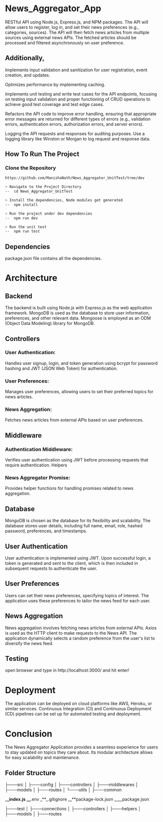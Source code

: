 # News_Aggregator_App

RESTful API using Node.js, Express.js, and NPM packages. The API will allow users to register, log in, and set their news preferences (e.g., categories, sources). The API will then fetch news articles from multiple sources using external news APIs. The fetched articles should be processed and filtered asynchronously on user preference.

## Additionally,

Implements input validation and sanitization for user registration, event creation, and updates.

Optimizes performance by implementing caching.

Implements unit testing and write test cases for the API endpoints, focusing on testing input validation and proper functioning of CRUD operations to achieve good test coverage and test edge cases.

Refactors the API code to improve error handling, ensuring that appropriate error messages are returned for different types of errors (e.g., validation errors, authentication errors, authorization errors, and server errors).

Logging the API requests and responses for auditing purposes. Use a logging library like Winston or Morgan to log request and response data.

## How To Run The Project

### Clone the Repository

```bash
https://github.com/ManishaNath/News_Aggregator_UnitTest/tree/dev

> Navigate to the Project Directory
--  cd News_Aggregator_UnitTest

> Install the dependencies, Node modules get generated
--  npm install

> Run the project under dev dependencies
--  npm run dev

> Run the unit test
--  npm run test
```

## Dependencies

package.json file contains all the dependencies.

# Architecture

## Backend

The backend is built using Node.js with Express.js as the web application framework. MongoDB is used as the database to store user information, preferences, and other relevant data. Mongoose is employed as an ODM (Object Data Modeling) library for MongoDB.

## Controllers

### User Authentication:

Handles user signup, login, and token generation using bcrypt for password hashing and JWT (JSON Web Token) for authentication.

### User Preferences:

Manages user preferences, allowing users to set their preferred topics for news articles.

### News Aggregation:

Fetches news articles from external APIs based on user preferences.

## Middleware

### Authentication Middleware:

Verifies user authentication using JWT before processing requests that require authentication.
Helpers

### News Aggregator Promise:

Provides helper functions for handling promises related to news aggregation.

## Database

MongoDB is chosen as the database for its flexibility and scalability. The database stores user details, including full name, email, role, hashed password, preferences, and timestamps.

## User Authentication

User authentication is implemented using JWT. Upon successful login, a token is generated and sent to the client, which is then included in subsequent requests to authenticate the user.

## User Preferences

Users can set their news preferences, specifying topics of interest. The application uses these preferences to tailor the news feed for each user.

## News Aggregation

News aggregation involves fetching news articles from external APIs. Axios is used as the HTTP client to make requests to the News API. The application dynamically selects a random preference from the user's list to diversify the news feed.

## Testing

open browser and type in http://localhost:3000/ and hit enter!

# Deployment

The application can be deployed on cloud platforms like AWS, Heroku, or similar services. Continuous Integration (CI) and Continuous Deployment (CD) pipelines can be set up for automated testing and deployment.

# Conclusion

The News Aggregator Application provides a seamless experience for users to stay updated on topics they care about. Its modular architecture allows for easy scalability and maintenance.

## Folder Structure

├───src
│ ├───config
│ ├───controllers
│ ├───middlewares
│ ├───models
│ ├───routes
│ └───utils
│ ├───common

\_**\_index.js
\_\_**.env
\_**\_.gitignore
\_\_**package-lock.json
\_\_\_\_package.json

├───test
│ ├───connections
│ ├───controllers
│ ├───helpers
│ ├───models
│ ├───routes
